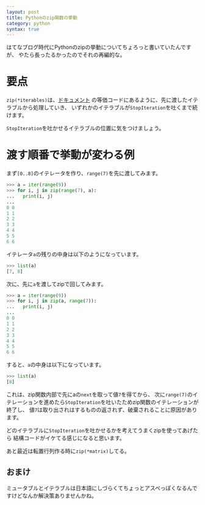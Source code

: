 ```yaml
---
layout: post
title: Pythonのzip関数の挙動
category: python
syntax: true
---
```


はてなブログ時代にPythonのzipの挙動についてちょろっと書いていたんですが、
やたら長ったるかったのでそれの再編的な。


# 要点
`zip(*iterables)`は、[ドキュメント](http://docs.python.jp/3/library/functions.html#zip)
の等価コードにあるように、先に渡したイテラブルから処理していき、
いずれかのイテラブルが`StopIteration`を吐くまで続けます。

`StopIteration`を吐かせるイテラブルの位置に気をつけましょう。


# 渡す順番で挙動が変わる例
まず`[0..8]`のイテレータを作り、`range(7)`を先に渡してみます。

```python
>>> a = iter(range(9))
>>> for i, j in zip(range(7), a):
...   print(i, j)
...
0 0
1 1
2 2
3 3
4 4
5 5
6 6
```

イテレータ`a`の残りの中身は以下のようになっています。

```python
>>> list(a)
[7, 8]
```

次に、先に`a`を渡してzipで回してみます。

```python
>>> a = iter(range(9))
>>> for i, j in zip(a, range(7)):
...   print(i, j)
...
0 0
1 1
2 2
3 3
4 4
5 5
6 6
```

すると、`a`の中身は以下になっています。

```python
>>> list(a)
[8]
```

これは、zip関数内部で先にaの`next`を取って値`7`を得てから、
次に`range(7)`のイテレーションを進めたら`StopIteration`を吐いたためzip関数のイテレーションが終了し、
値`7`は取り出されはするものの返されず、破棄されることに原因があります。


どのイテラブルに`StopIteration`を吐かせるかを考えてうまくzipを使ってあげたら
結構コードがイケてる感じになると思います。

あと最近は転置行列作る時に`zip(*matrix)`してる。


## おまけ
ミュータブルとイテラブルは日本語にしづらくてちょっとアスペっぽくなるんですけどなんか解決策ありませんかね。
